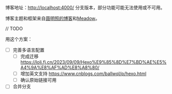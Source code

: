 博客地址：[http://localhost:4000/](http://localhost:4000/)
分支版本，部分功能可能无法使用或不可用。

博客主题和框架来自[聂明照的博客](https://github.com/niemingzhao/niemingzhao.github.io)和[Meadow](https://garybear.cn/hexo-theme-meadow/#/README)。

// TODO

用这个方案：

- [ ] 完善多语言配置
    - [ ] 完成迁移 https://loli.fj.cn/2023/09/09/Hexo%E9%85%8D%E7%BD%AE%E5%A4%9A%E8%AF%AD%E8%A8%80/
    - [ ] 增加英文支持 https://www.cnblogs.com/ballwql/p/hexo.html
    - [ ] 确认原始链接可用
- [ ] 合并分支
